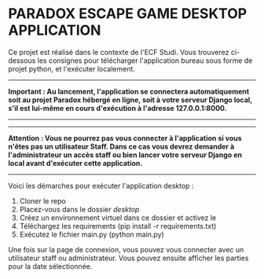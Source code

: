 # PARADOX ESCAPE GAME DESKTOP APPLICATION
Ce projet est réalisé dans le contexte de l'ECF Studi. Vous trouverez ci-dessous les consignes pour télécharger l'application bureau sous forme de projet python, et l'exécuter localement.

****
**Important : Au lancement, l'application se connectera automatiquement soit au projet Paradox hébergé en ligne, soit à votre serveur Django local, s'il est lui-même en cours d'exécution à l'adresse 127.0.0.1:8000.**
****
****
**Attention : Vous ne pourrez pas vous connecter à l'application si vous n'êtes pas un utilisateur Staff. Dans ce cas vous devrez demander à l'administrateur un accès staff ou bien lancer votre serveur Django en local avant d'exécuter cette application.**
****

Voici les démarches pour exécuter l'application desktop :

1. Cloner le repo
2. Placez-vous dans le dossier *desktop*
3. Créez un environnement virtuel dans ce dossier et activez le
4. Téléchargez les requirements (pip install -r requirements.txt)
5. Exécutez le fichier main.py (python main.py)

Une fois sur la page de connexion, vous pouvez vous connecter avec un utilisateur staff ou administrateur. Vous pouvez ensuite afficher les parties pour la date sélectionnée.